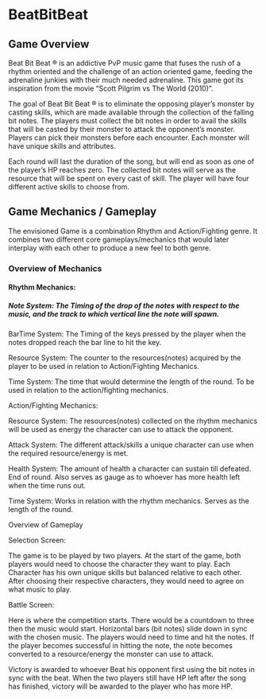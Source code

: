 # BeatBitBeat

## Game Overview

Beat Bit Beat ® is an addictive PvP music game that fuses the rush of a rhythm oriented and the challenge of an action oriented game, feeding the adrenaline junkies with their much needed adrenaline. This game got its inspiration from the movie “Scott Pilgrim vs The World (2010)”.


The goal of Beat Bit Beat ® is to eliminate the opposing player’s monster by casting skills, which are made available through the collection of the falling bit notes. The players must collect the bit notes in order to avail the skills that will be casted by their monster to attack the opponent’s monster. Players can pick their monsters before each encounter. Each monster will have unique skills and attributes.


Each round will last the duration of the song, but will end as soon as one of the player’s HP reaches zero. The collected bit notes will serve as the resource that will be spent on every cast of skill. The player will have four different active skills to choose from.


## Game Mechanics / Gameplay


The envisioned Game is a combination Rhythm and Action/Fighting genre. It combines two different core gameplays/mechanics that would later interplay with each other to produce a new feel to both genre.


### Overview of Mechanics


#### Rhythm Mechanics:
	
##### Note System: The Timing of the drop of the notes with respect to the music, and the track to which vertical line the note will spawn.


BarTime System: The Timing of the keys pressed by the player when the notes      dropped reach the bar line to hit the key.


Resource System: The counter to the resources(notes) acquired by the player to be used in relation to Action/Fighting Mechanics.


Time System: The time that would determine the length of the round. To be used in relation to the action/fighting mechanics.




Action/Fighting Mechanics:


Resource System: The resources(notes) collected on the rhythm mechanics will be used as energy the character can use to attack the opponent.


Attack System: The different attack/skills a unique character can use when the required resource/energy is met.


Health System: The amount of health a character can sustain till defeated. End of round. Also serves as gauge as to whoever has more health left when the time runs out.


Time System: Works in relation with the rhythm mechanics. Serves as the length of the round.




Overview of Gameplay


Selection Screen:


The game is to be played by two players. At the start of the game, both players would need to choose the character they want to play. Each Character has his own unique skills but balanced relative to each other. After choosing their respective characters, they would need to agree on what music to play.




Battle Screen:


Here is where the competition starts. There would be a countdown to three then the music would start. Horizontal bars (bit notes) slide down in sync with the chosen music. The players would need to time and hit the notes. If the player becomes successful in hitting the note, the note becomes converted to a resource/energy the monster can use to attack.     


Victory is awarded to whoever Beat his opponent first using the bit notes in sync with the beat. When the two players still have HP left after the song has finished, victory will be awarded to the player who has more HP.


